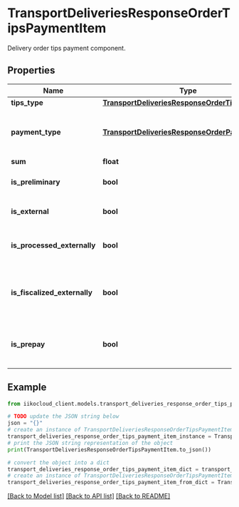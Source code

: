 # TransportDeliveriesResponseOrderTipsPaymentItem

Delivery order tips payment component.

## Properties

Name | Type | Description | Notes
------------ | ------------- | ------------- | -------------
**tips_type** | [**TransportDeliveriesResponseOrderTipsType**](TransportDeliveriesResponseOrderTipsType.md) | Tips type. | [optional] 
**payment_type** | [**TransportDeliveriesResponseOrderPaymentType**](TransportDeliveriesResponseOrderPaymentType.md) | Payment type.                 Can be obtained by &#x60;/payment_types&#x60; operation. | 
**sum** | **float** | Amount due. | 
**is_preliminary** | **bool** | Whether payment item is preliminary. | 
**is_external** | **bool** | Payment item is external (created via biz.API). | 
**is_processed_externally** | **bool** | Payment item is processed by external payment system. | 
**is_fiscalized_externally** | **bool** | Whether the payment item is externally fiscalized.   &gt; Allowed from version &#x60;7.6.3&#x60;. | [optional] 
**is_prepay** | **bool** | Whether the payment item is prepay.   &gt; Allowed from version &#x60;7.7.6&#x60;. | 

## Example

```python
from iikocloud_client.models.transport_deliveries_response_order_tips_payment_item import TransportDeliveriesResponseOrderTipsPaymentItem

# TODO update the JSON string below
json = "{}"
# create an instance of TransportDeliveriesResponseOrderTipsPaymentItem from a JSON string
transport_deliveries_response_order_tips_payment_item_instance = TransportDeliveriesResponseOrderTipsPaymentItem.from_json(json)
# print the JSON string representation of the object
print(TransportDeliveriesResponseOrderTipsPaymentItem.to_json())

# convert the object into a dict
transport_deliveries_response_order_tips_payment_item_dict = transport_deliveries_response_order_tips_payment_item_instance.to_dict()
# create an instance of TransportDeliveriesResponseOrderTipsPaymentItem from a dict
transport_deliveries_response_order_tips_payment_item_from_dict = TransportDeliveriesResponseOrderTipsPaymentItem.from_dict(transport_deliveries_response_order_tips_payment_item_dict)
```
[[Back to Model list]](../README.md#documentation-for-models) [[Back to API list]](../README.md#documentation-for-api-endpoints) [[Back to README]](../README.md)


